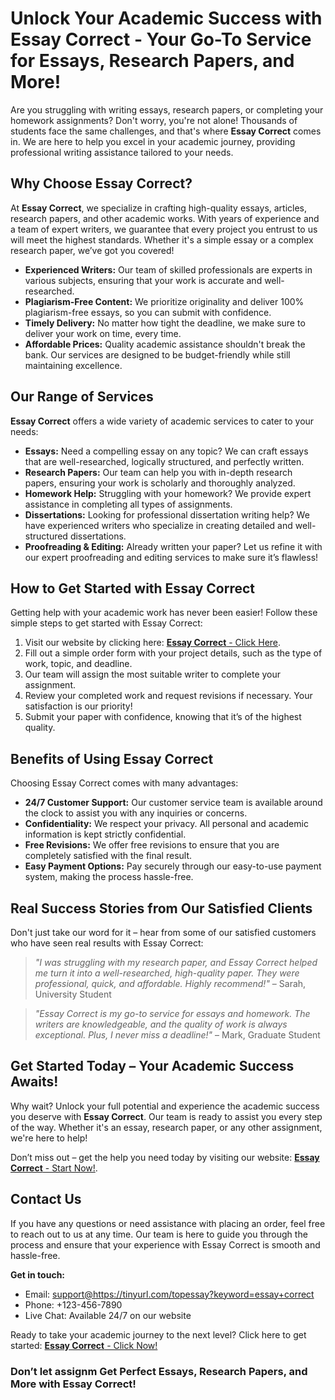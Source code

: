 <h1>Unlock Your Academic Success with Essay Correct - Your Go-To Service for Essays, Research Papers, and More!</h1>

<p>Are you struggling with writing essays, research papers, or completing your homework assignments? Don't worry, you're not alone! Thousands of students face the same challenges, and that's where <strong>Essay Correct</strong> comes in. We are here to help you excel in your academic journey, providing professional writing assistance tailored to your needs.</p>

<h2>Why Choose Essay Correct?</h2>

<p>At <strong>Essay Correct</strong>, we specialize in crafting high-quality essays, articles, research papers, and other academic works. With years of experience and a team of expert writers, we guarantee that every project you entrust to us will meet the highest standards. Whether it's a simple essay or a complex research paper, we’ve got you covered!</p>

<ul>
    <li><strong>Experienced Writers:</strong> Our team of skilled professionals are experts in various subjects, ensuring that your work is accurate and well-researched.</li>
    <li><strong>Plagiarism-Free Content:</strong> We prioritize originality and deliver 100% plagiarism-free essays, so you can submit with confidence.</li>
    <li><strong>Timely Delivery:</strong> No matter how tight the deadline, we make sure to deliver your work on time, every time.</li>
    <li><strong>Affordable Prices:</strong> Quality academic assistance shouldn't break the bank. Our services are designed to be budget-friendly while still maintaining excellence.</li>
</ul>

<h2>Our Range of Services</h2>

<p><strong>Essay Correct</strong> offers a wide variety of academic services to cater to your needs:</p>

<ul>
    <li><strong>Essays:</strong> Need a compelling essay on any topic? We can craft essays that are well-researched, logically structured, and perfectly written.</li>
    <li><strong>Research Papers:</strong> Our team can help you with in-depth research papers, ensuring your work is scholarly and thoroughly analyzed.</li>
    <li><strong>Homework Help:</strong> Struggling with your homework? We provide expert assistance in completing all types of assignments.</li>
    <li><strong>Dissertations:</strong> Looking for professional dissertation writing help? We have experienced writers who specialize in creating detailed and well-structured dissertations.</li>
    <li><strong>Proofreading & Editing:</strong> Already written your paper? Let us refine it with our expert proofreading and editing services to make sure it’s flawless!</li>
</ul>

<h2>How to Get Started with Essay Correct</h2>

<p>Getting help with your academic work has never been easier! Follow these simple steps to get started with Essay Correct:</p>

<ol>
    <li>Visit our website by clicking here: <a href="https://tinyurl.com/topessay?keyword=essay+correct" target="_blank"><strong>Essay Correct</strong> - Click Here</a>.</li>
    <li>Fill out a simple order form with your project details, such as the type of work, topic, and deadline.</li>
    <li>Our team will assign the most suitable writer to complete your assignment.</li>
    <li>Review your completed work and request revisions if necessary. Your satisfaction is our priority!</li>
    <li>Submit your paper with confidence, knowing that it’s of the highest quality.</li>
</ol>

<h2>Benefits of Using Essay Correct</h2>

<p>Choosing Essay Correct comes with many advantages:</p>

<ul>
    <li><strong>24/7 Customer Support:</strong> Our customer service team is available around the clock to assist you with any inquiries or concerns.</li>
    <li><strong>Confidentiality:</strong> We respect your privacy. All personal and academic information is kept strictly confidential.</li>
    <li><strong>Free Revisions:</strong> We offer free revisions to ensure that you are completely satisfied with the final result.</li>
    <li><strong>Easy Payment Options:</strong> Pay securely through our easy-to-use payment system, making the process hassle-free.</li>
</ul>

<h2>Real Success Stories from Our Satisfied Clients</h2>

<p>Don't just take our word for it – hear from some of our satisfied customers who have seen real results with Essay Correct:</p>

<blockquote>
    <p><em>"I was struggling with my research paper, and Essay Correct helped me turn it into a well-researched, high-quality paper. They were professional, quick, and affordable. Highly recommend!"</em> – Sarah, University Student</p>
</blockquote>

<blockquote>
    <p><em>"Essay Correct is my go-to service for essays and homework. The writers are knowledgeable, and the quality of work is always exceptional. Plus, I never miss a deadline!"</em> – Mark, Graduate Student</p>
</blockquote>

<h2>Get Started Today – Your Academic Success Awaits!</h2>

<p>Why wait? Unlock your full potential and experience the academic success you deserve with <strong>Essay Correct</strong>. Our team is ready to assist you every step of the way. Whether it's an essay, research paper, or any other assignment, we're here to help!</p>

<p>Don’t miss out – get the help you need today by visiting our website: <a href="https://tinyurl.com/topessay?keyword=essay+correct" target="_blank"><strong>Essay Correct</strong> - Start Now!</a>.</p>

<h2>Contact Us</h2>

<p>If you have any questions or need assistance with placing an order, feel free to reach out to us at any time. Our team is here to guide you through the process and ensure that your experience with Essay Correct is smooth and hassle-free.</p>

<p><strong>Get in touch:</strong></p>

<ul>
    <li>Email: <a href="mailto:support@https://tinyurl.com/topessay?keyword=essay+correct">support@https://tinyurl.com/topessay?keyword=essay+correct</a></li>
    <li>Phone: +123-456-7890</li>
    <li>Live Chat: Available 24/7 on our website</li>
</ul>

<p>Ready to take your academic journey to the next level? Click here to get started: <a href="https://tinyurl.com/topessay?keyword=essay+correct" target="_blank"><strong>Essay Correct</strong> - Click Now!</a></p>

<h3>Don’t let assignm
Get Perfect Essays, Research Papers, and More with Essay Correct!
